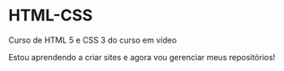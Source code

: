 # HTML-CSS
 Curso de HTML 5 e CSS 3 do curso em vídeo

 Estou aprendendo a criar sites e agora vou gerenciar meus repositórios!
